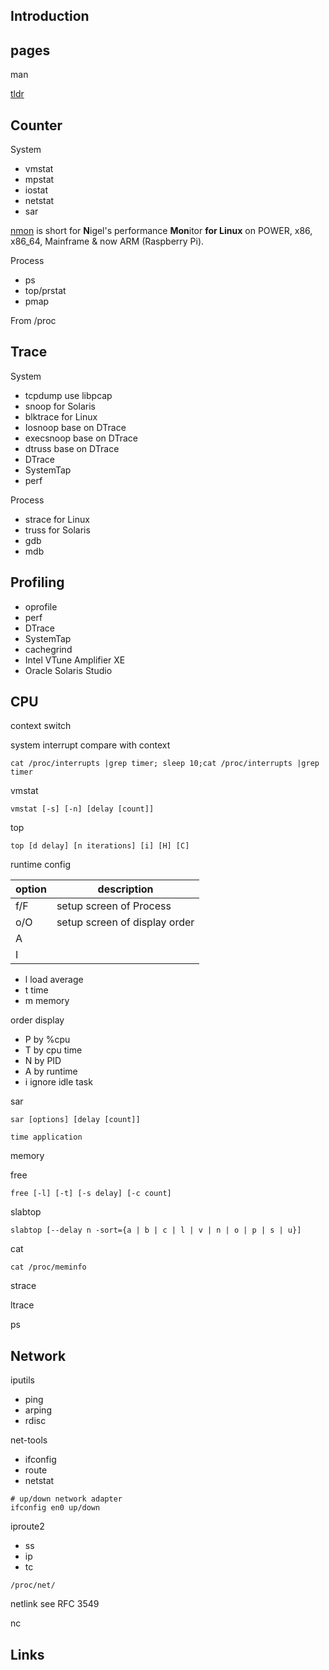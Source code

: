 ## Introduction

## pages

man

[tldr](https://github.com/tldr-pages/tldr)

## Counter

System

- vmstat
- mpstat
- iostat
- netstat
- sar

[nmon](https://nmon.sourceforge.io/pmwiki.php) is short for **N**igel's performance **Mon**itor **for Linux** on POWER, x86, x86_64, Mainframe & now ARM (Raspberry Pi).

Process

- ps
- top/prstat
- pmap

From /proc



## Trace

System

- tcpdump use libpcap
- snoop for Solaris
- blktrace for Linux
- Iosnoop base on DTrace
- execsnoop base on DTrace
- dtruss base on DTrace
- DTrace
- SystemTap
- perf

Process

- strace for Linux
- truss for Solaris
- gdb
- mdb



## Profiling



- oprofile
- perf
- DTrace
- SystemTap
- cachegrind
- Intel VTune Amplifier XE
- Oracle Solaris Studio



## CPU

context switch

system interrupt compare with context

```shell
cat /proc/interrupts |grep timer; sleep 10;cat /proc/interrupts |grep timer
```



vmstat 

```shell
vmstat [-s] [-n] [delay [count]]
```



top

```shell
top [d delay] [n iterations] [i] [H] [C]
```

runtime config

| option | description                   |
| ------ | ----------------------------- |
| f/F    | setup screen of Process       |
| o/O    | setup screen of display order |
| A      |                               |
| I      |                               |



- l load average
- t time
- m memory



order display

- P by %cpu 
- T by cpu time
- N by PID
- A by runtime
- i ignore idle task



sar

```shell
sar [options] [delay [count]]
```



```shell
time application
```

memory

free

```shell
free [-l] [-t] [-s delay] [-c count]
```



slabtop

```shell
slabtop [--delay n -sort={a | b | c | l | v | n | o | p | s | u}]
```



cat

```shell
cat /proc/meminfo
```



strace

ltrace



ps

## Network

iputils
- ping
- arping
- rdisc

net-tools
- ifconfig
- route
- netstat


```shell
# up/down network adapter
ifconfig en0 up/down
```



iproute2
- ss
- ip
- tc


```shell
/proc/net/
```

netlink see RFC 3549


nc


## Links

